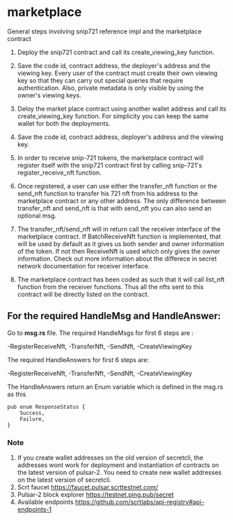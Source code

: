 # marketplace

General steps involving snip721 reference impl and the marketplace contract

1) Deploy the snip721 contract and call its create_viewing_key function.

2) Save the code id, contract address, the deployer's address and the viewing key. Every user of the contract must create their own viewing key so that they can carry out special queries that require authentication. Also, private metadata is only visible by using the owner's viewing keys.

3) Deloy the market place contract using another wallet address and call its create_viewing_key function. For simplicity you can keep the same wallet for both the deployments.

4) Save the code id, contract address, deployer's address and the viewing key.

5) In order to receive snip-721 tokens, the marketplace contract will register itself with the snip721 contract first by calling snip-721's register_receive_nft function.

6) Once registered, a user can use either the transfer_nft function or the send_nft function to transfer his 721 nft from his address to the marketplace contract or any other address. The only difference between transfer_nft and send_nft is that with send_nft you can also send an optional msg.

7) The transfer_nft/send_nft will in return call the receiver interface of the marketplace contract. If BatchReceiveNft function is implemented, that will be used by default as it gives us both sender and owner information of the token. If not then ReceiveNft is used which only gives the owner information. Check out more information about the differece in secret network documentation for receiver interface.

8) The marketplace contract has been coded as such that it will call list_nft function from the receiver functions. Thus all the nfts sent to this contract will be directly listed on the contract. 

## For the required HandleMsg and HandleAnswer:
Go to **msg.rs** file. The required HandleMsgs for first 6 steps are :

-RegisterReceiveNft, 
-TransferNft,
-SendNft,
-CreateViewingKey

The required HandleAnswers for first 6 steps are:

-RegisterReceiveNft,
-TransferNft,
-SendNft,
-CreateViewingKey

The HandleAnswers return an Enum variable which is defined in the msg.rs as this

```
pub enum ResponseStatus {
    Success,
    Failure,
}

```

### Note
1. If you create wallet addresses on the old version of secretcli, the addresses wont work for deployment and instantiation of contracts on the latest version of pulsar-2. You need to create new wallet addresses on the latest version of secretcli.
2. Scrt faucet https://faucet.pulsar.scrttestnet.com/
3. Pulsar-2 block explorer https://testnet.ping.pub/secret
4. Available endpoints https://github.com/scrtlabs/api-registry#api-endpoints-1

